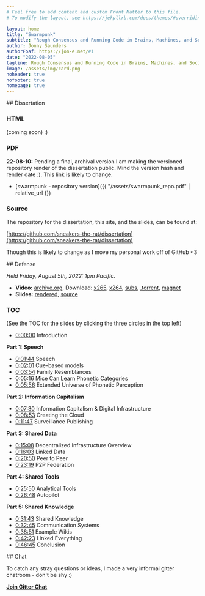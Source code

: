 ```yaml
---
# Feel free to add content and custom Front Matter to this file.
# To modify the layout, see https://jekyllrb.com/docs/themes/#overriding-theme-defaults

layout: home
title: "Swarmpunk"
subtitle: "Rough Consensus and Running Code in Brains, Machines, and Society"
author: Jonny Saunders
authorFoaf: https://jon-e.net/#i
date: "2022-08-05"
tagline: Rough Consensus and Running Code in Brains, Machines, and Society
image: /assets/img/card.png
noheader: true
nofooter: true
homepage: true
---
```


<section class="body-container" markdown="1">
## Dissertation

### HTML

(coming soon) :)

### PDF

**22-08-10:** Pending a final, archival version I am making the versioned repository render of the dissertation public. Mind the version hash and render date :). This link is likely to change.
- [swarmpunk - repository version]({{ "/assets/swarmpunk_repo.pdf" | relative_url }})

### Source

The repository for the dissertation, this site, and the slides, can be found at:

[https://github.com/sneakers-the-rat/dissertation](https://github.com/sneakers-the-rat/dissertation)

Though this is likely to change as I move my personal work off of GitHub <3
</section>

<section class="body-container" markdown="1">
## Defense

*Held Friday, August 5th, 2022: 1pm Pacific.*

- **Video:** [archive.org](https://archive.org/details/jls-defense), Download: [x265](https://archive.org/download/jls-defense/22-08-05_defense.mp4), [x264](https://archive.org/download/jls-defense/22-08-05_defense.ia.mp4), [subs](https://archive.org/download/jls-defense/22-08-05_defense.srt), [.torrent](https://archive.org/download/jls-defense/jls-defense_archive.torrent), [magnet](magnet:?xt=urn:btih:49f5db3ddcd6c2269ed783ef7b412a915bda4528&dn=jls-defense&tr=http%3a%2f%2fbt1.archive.org%3a6969%2fannounce&tr=http%3a%2f%2fbt2.archive.org%3a6969%2fannounce&ws=http%3a%2f%2fia601409.us.archive.org%2f31%2fitems%2f&ws=https%3a%2f%2farchive.org%2fdownload%2f&ws=https%3a%2f%2fia601409.us.archive.org&ws=https%3a%2f%2fia801409.us.archive.org)
- **Slides:** [rendered](/dissertation/slides/), [source](https://github.com/sneakers-the-rat/dissertation/tree/main/slides)

### TOC

(See the TOC for the slides by clicking the three circles in the top left)

* [0:00:00](https://archive.org/details/jls-defense?start=0) Introduction

**Part 1: Speech**

* [0:01:44](https://archive.org/details/jls-defense?start=104) Speech
* [0:02:01](https://archive.org/details/jls-defense?start=121) Cue-based models
* [0:03:54](https://archive.org/details/jls-defense?start=234) Family Resemblances
* [0:05:16](https://archive.org/details/jls-defense?start=316) Mice Can Learn Phonetic Categories
* [0:05:56](https://archive.org/details/jls-defense?start=356) Extended Universe of Phonetic Perception

**Part 2: Information Capitalism**

* [0:07:30](https://archive.org/details/jls-defense?start=450) Information Capitalism & Digital Infrastructure
* [0:08:53](https://archive.org/details/jls-defense?start=533) Creating the Cloud
* [0:11:47](https://archive.org/details/jls-defense?start=707) Surveillance Publishing

**Part 3: Shared Data**

* [0:15:08](https://archive.org/details/jls-defense?start=908) Decentralized Infrastructure Overview
* [0:16:03](https://archive.org/details/jls-defense?start=963) Linked Data
* [0:20:50](https://archive.org/details/jls-defense?start=1250) Peer to Peer
* [0:23:19](https://archive.org/details/jls-defense?start=1399) P2P Federation

**Part 4: Shared Tools**

* [0:25:50](https://archive.org/details/jls-defense?start=1550) Analytical Tools
* [0:26:48](https://archive.org/details/jls-defense?start=1608) Autopilot

**Part 5: Shared Knowledge**

* [0:31:43](https://archive.org/details/jls-defense?start=1903) Shared Knowledge
* [0:32:45](https://archive.org/details/jls-defense?start=1965) Communication Systems
* [0:38:51](https://archive.org/details/jls-defense?start=2331) Example Wikis
* [0:42:23](https://archive.org/details/jls-defense?start=2543) Linked Everything
* [0:46:45](https://archive.org/details/jls-defense?start=2805) Conclusion

</section>

<section class="body-container" markdown="1">
## Chat

To catch any stray questions or ideas, I made a very informal gitter chatroom - don't be shy :)

[**Join Gitter Chat**](https://gitter.im/jls-postdiss/community)
</section>


